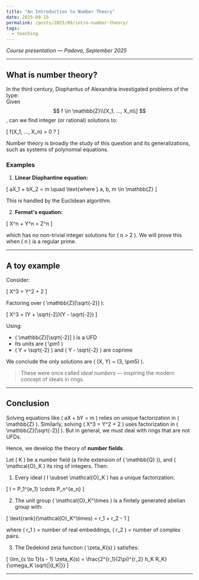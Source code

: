 ```yaml
---
title: "An Introduction to Number Theory"
date: 2025-09-15
permalink: /posts/2025/09/intro-number-theory/
tags: 
  - teaching
---
```


*Course presentation — Padova, September 2025*

---

## What is number theory?

In the third century, Diophantus of Alexandria investigated problems of the type:  
Given $$ f \in \mathbb{Z}\\[X_1, ..., X_n\\] $$, can we find integer (or rational) solutions to:

\[
f(X_1, ..., X_n) = 0  ?
\]

Number theory is broadly the study of this question and its generalizations, such as systems of polynomial equations.

### Examples

1. **Linear Diophantine equation:**

\[
aX_1 + bX_2 = m \quad \text{where } a, b, m \in \mathbb{Z}
\]

This is handled by the Euclidean algorithm.

2. **Fermat's equation:**

\[
X^n + Y^n = Z^n
\]

which has no non-trivial integer solutions for \( n > 2 \). We will prove this when \( n \) is a regular prime.

---

## A toy example

Consider:

\[
X^3 = Y^2 + 2
\]

Factoring over \( \mathbb{Z}[\sqrt{-2}] \):

\[
X^3 = (Y + \sqrt{-2})(Y - \sqrt{-2})
\]

Using:
- \( \mathbb{Z}[\sqrt{-2}] \) is a UFD
- Its units are \( \pm1 \)
- \( Y + \sqrt{-2} \) and \( Y - \sqrt{-2} \) are coprime

We conclude the only solutions are \( (X, Y) = (3, \pm5) \).

> These were once called *ideal numbers* — inspiring the modern concept of ideals in rings.

---

## Conclusion

Solving equations like \( aX + bY = m \) relies on unique factorization in \( \mathbb{Z} \). Similarly, solving \( X^3 = Y^2 + 2 \) uses factorization in \( \mathbb{Z}[\sqrt{-2}] \). But in general, we must deal with rings that are not UFDs.

Hence, we develop the theory of **number fields**.

Let \( K \) be a number field (a finite extension of \( \mathbb{Q} \)), and \( \mathcal{O}_K \) its ring of integers. Then:

1. Every ideal \( I \subset \mathcal{O}_K \) has a unique factorization:

\[
I = P_1^{e_1} \cdots P_n^{e_n}
\]

2. The unit group \( \mathcal{O}_K^\times \) is a finitely generated abelian group with:

\[
\text{rank}(\mathcal{O}_K^\times) = r_1 + r_2 - 1
\]

where \( r_1 \) = number of real embeddings, \( r_2 \) = number of complex pairs.

3. The Dedekind zeta function \( \zeta_K(s) \) satisfies:

\[
\lim_{s \to 1}(s - 1) \zeta_K(s) = \frac{2^{r_1}(2\pi)^{r_2} h_K R_K}{\omega_K \sqrt{|d_K|}}
\]

---


